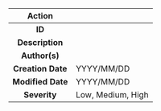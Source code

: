 | Action            |                                                                                                      |
|:-----------------:|:-----------------------------------------------------------------------------------------------------|
| **ID**            |            |
| **Description**   |            |
| **Author(s)**     |            |
| **Creation Date** | YYYY/MM/DD |
| **Modified Date** | YYYY/MM/DD |
| **Severity**      | Low, Medium, High   |

